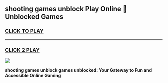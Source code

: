 
## shooting games unblock Play Online 👋 Unblocked Games
<h3>
<a href="https://premium.freeplayer.one?title=shooting_games_unblock&ref=19F">CLICK TO PLAY</a></h3>
<hr>

<h3>
<a href="https://premium.freeplayer.one?title=shooting_games_unblock&ref=19F">CLICK 2 PLAY</a>
  
</h3>

<a href="https://premium.freeplayer.one?title=shooting_games_unblock&ref=19F"><img src="https://clearcache.store/games.png"></a>


**shooting games unblock games unblocked: Your Gateway to Fun and Accessible Online Gaming**
